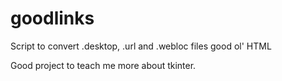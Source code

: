# goodlinks
Script to convert .desktop, .url and .webloc files good ol' HTML

Good project to teach me more about tkinter.
